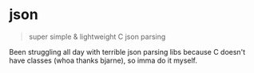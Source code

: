 # json
> super simple &amp; lightweight C json parsing

Been struggling all day with terrible json parsing libs because C doesn't have classes (whoa thanks bjarne), so imma do it myself.
